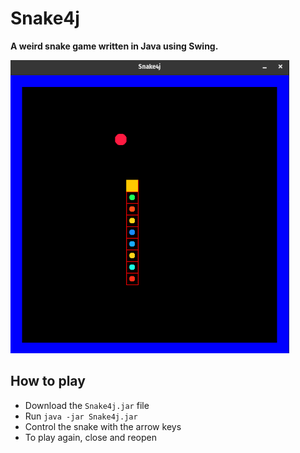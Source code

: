 # Snake4j
**A weird snake game written in Java using Swing.**

![game_screenshot](img/game_screenshot.png "Game_screenshot")

## How to play
* Download the `Snake4j.jar` file
* Run `java -jar Snake4j.jar`
* Control the snake with the arrow keys
* To play again, close and reopen

